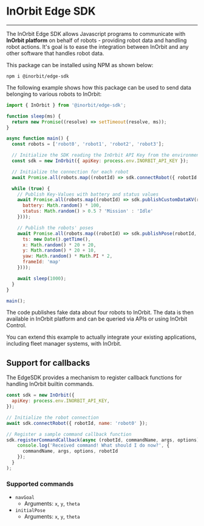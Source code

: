 # InOrbit Edge SDK

---

The InOrbit Edge SDK allows Javascript programs to communicate with **InOrbit platform**
on behalf of robots - providing robot data and handling robot actions.
It's goal is to ease the integration between InOrbit and any other software that handles robot data.

This package can be installed using NPM as shown below:

```console
npm i @inorbit/edge-sdk
```

The following example shows how this package can be used to send data belonging
to various robots to InOrbit:

```javascript
import { InOrbit } from '@inorbit/edge-sdk';

function sleep(ms) {
  return new Promise((resolve) => setTimeout(resolve, ms));
}

async function main() {
  const robots = ['robot0', 'robot1', 'robot2', 'robot3'];

  // Initialize the SDK reading the InOrbit API Key from the environment
  const sdk = new InOrbit({ apiKey: process.env.INORBIT_API_KEY });

  // Initialize the connection for each robot
  await Promise.all(robots.map((robotId) => sdk.connectRobot({ robotId })));

  while (true) {
    // Publish Key-Values with battery and status values
    await Promise.all(robots.map((robotId) => sdk.publishCustomDataKV(robotId, {
      battery: Math.random() * 100,
      status: Math.random() > 0.5 ? 'Mission' : 'Idle'
    })));

    // Publish the robots' poses
    await Promise.all(robots.map((robotId) => sdk.publishPose(robotId, {
      ts: new Date().getTime(),
      x: Math.random() * 20 + 20,
      y: Math.random() * 20 + 10,
      yaw: Math.random() * Math.PI * 2,
      frameId: 'map'
    })));

    await sleep(1000);
  }
}

main();
```

The code publishes fake data about four robots to InOrbit. The data is then
available in InOrbit platform and can be queried via APIs or using InOrbit Control.

You can extend this example to actually integrate your existing applications, including fleet manager systems,
with InOrbit.

## Support for callbacks

The EdgeSDK provides a mechanism to register callback functions for handling InOrbit builtin commands.

```javascript
const sdk = new InOrbit({
  apiKey: process.env.INORBIT_API_KEY,
});

// Initialize the robot connection
await sdk.connectRobot({ robotId, name: 'robot0' });

// Register a sample command callback function
sdk.registerCommandCallback(async (robotId, commandName, args, options) => {
    console.log('Received command! What should I do now?', {
      commandName, args, options, robotId
    });  
  }
);
```

### Supported commands

- `navGoal`
  - Arguments: `x`, `y`, `theta`
- `initialPose`
  - Arguments: `x`, `y`, `theta`
